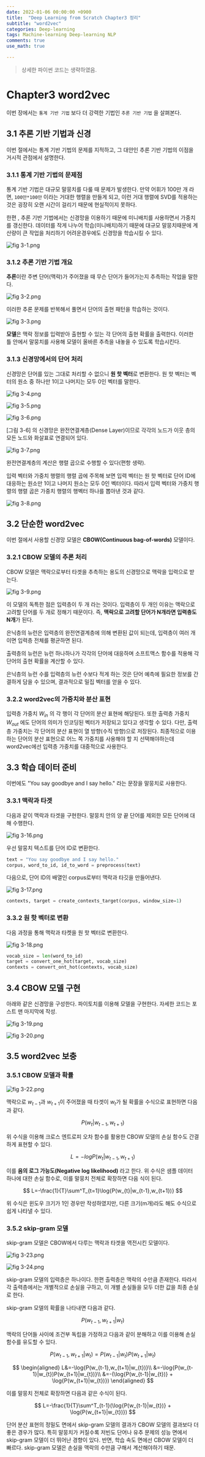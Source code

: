 ```yaml
---
date: 2022-01-06 00:00:00 +0900
title:  "Deep Learning from Scratch Chapter3 정리"
subtitle: "word2vec"
categories: Deep-learning
tags: Machine-learning Deep-learning NLP
comments: true
use_math: true

---
```


> 상세한 파이썬 코드는 생략하였음.

# Chapter3 word2vec

이번 장에서는 `통계 기반 기법` 보다 더 강력한 기법인 `추론 기반 기법` 을 살펴본다.

## 3.1 추론 기반 기법과 신경

이번 절에서는 통계 기반 기법의 문제를 지적하고, 그 대안인 추론 기반 기법의 이점을 거시적 관점에서 설명한다.

### 3.1.1 통계 기반 기법의 문제점

통계 기반 기법은 대규모 말뭉치를 다룰 때 문제가 발생한다. 만약 어휘가 100만 개 라면, `100만*100만` 이라는 거대한 행렬을 만들게 되고, 이런 거대 행렬에 SVD를 적용하는 것은 굉장히 오랜 시간이 걸리기 때문에 현실적이지 못하다.

한편 , 추론 기반 기법에서는 신경망을 이용하기 때문에 미니배치를 사용하면서 가중치를 갱신한다. 데이터를 작게 나누어 학습(미니배치)하기 때문에 대규모 말뭉치때문에 계산량이 큰 작업을 처리하기 어려운경우에도 신경망을 학습시킬 수 있다.

![fig 3-1.png](/assets/cfeb88d2310a7434d516f334942ed0c27cb29b52.png)

### 3.1.2 추론 기반 기법 개요

**추론**이란 주변 단어(맥락)가 주어졌을 때 무슨 단어가 들어가는지 추측하는 작업을 말한다.

![fig 3-2.png](/assets/c164db3d0a542cacbc97bd78315afacd9094e453.png)

이러한 추론 문제를 반복해서 풀면서 단어의 출현 패턴을 학습하는 것이다.

![fig 3-3.png](/assets/104816056a9a2a4d80c9f457b4d9080d93ae5a88.png)

**모델**은 맥락 정보를 입력받아 출현할 수 있는 각 단어의 출현 확률을 출력한다. 이러한 틀 안에서 말뭉치를 사용해 모델이 올바른 추측을 내놓을 수 있도록 학습시킨다.

### 3.1.3 신경망에서의 단어 처리

신경망은 단어를 있는 그대로 처리할 수 없으니 **원 핫 벡터**로 변환한다. 원 핫 벡터는 벡터의 원소 중 하나만 1이고 나머지는 모두 0인 벡터를 말한다.

![fig 3-4.png](/assets/1e8e396a398374c9924aa6529402b6bc92bdc9d9.png)

![fig 3-5.png](/assets/1bd54da96dd8656b4b264c255b93f4c1fa3c0dfd.png)

![fig 3-6.png](/assets/803affb3d39296d13561f40b7da7b5ac042b2a93.png)

[그림 3-6] 의 신경망은 완전연결계층(Dense Layer)이므로 각각의 노드가 이웃 층의 모든 노드와 화살표로 연결되어 있다.

![fig 3-7.png](/assets/6bcedd2f1bae0215ace37083c8a95bf22d0609f0.png)

완전연결계층의 계산은 행렬 곱으로 수행할 수 있다(편항 생략).

입력 벡터와 가중치 행렬의 행렬 곱에 주목해 보면 입력 벡터는 원 핫 벡터로 단어 ID에 대응하는 원소만 1이고 나머지 원소는 모두 0인 벡터이다. 따라서 입력 벡터와 가중치 행렬의 행렬 곱은 가중치 행렬의 행벡터 하나를 뽑아낸 것과 같다.

![fig 3-8.png](/assets/6c60726e32233fd6c599d1bbb782b8bacec19469.png)

## 3.2 단순한 word2vec

이번 절에서 사용할 신경망 모델은 **CBOW(Continuous bag-of-words)** 모델이다.

### 3.2.1 CBOW 모델의 추론 처리

CBOW 모델은 맥락으로부터 타겟을 추측하는 용도의 신경망으로 맥락을 입력으로 받는다.

![fig 3-9.png](/assets/791696e0c83751e9a6d5777a2b62e6dd2dff1818.png)

이 모델의 독특한 점은 입력층이 두 개 라는 것이다. 입력층이 두 개인 이유는 맥락으로 고려할 단어를 두 개로 정해기 때문이다. 즉, **맥락으로 고려할 단어가 N개라면 입력층도 N개**가 된다.

은닉층의 뉴런은 입력층의 완전연결계층에 의해 변환된 값이 되는데, 입력층이 여러 개이면 입력층 전체를 평균하면 된다.

출력층의 뉴런은 뉴런 하나하나가 각각의 단어에 대응하며 소프트맥스 함수를 적용해 각 단어의 출현 확률을 계산할 수 있다.

은닉층의 뉴런 수를 입력층의 뉴런 수보다 적게 하는 것은 단어 예측에 필요한 정보를 간결하게 담을 수 있으며, 결과적으로 밀집 벡터를 얻을 수 있다.

### 3.2.2 word2vec의 가중치와 분산 표현

입력층 가중치 $W_{in}$ 의 각 행이 각 단어의 분산 표현에 해당된다. 또한 출력층 가중치 $W_{out}$ 에도 단어의 의미가 인코딩된 벡터가 저장되고 있다고 생각할 수 있다. 다만, 출력층 가중치는 각 단어의 분산 표현이 열 방향(수직 방향)으로 저장된다. 최종적으로 이용하는 단어의 분산 표현으로 어느 쪽 가중치를 사용해야 할 지 선택해야하는데 word2vec에선 입력층 가중치를 대중적으로 사용한다.

## 3.3 학습 데이터 준비

이번에도 "You say goodbye and I say hello." 라는 문장을 말뭉치로 사용한다.

### 3.3.1 맥락과 타겟

다음과 같이 맥락과 타겟을 구현한다. 말뭉치 안의 양 끝 단어를 제외한 모든 단어에 대해 수행한다.

![fig 3-16.png](/assets/d7ab793013459d144e043a9747e0a6ae34fa1fe5.png)

우선 말뭉치 텍스트를 단어 ID로 변환한다.

```python
text = "You say goodbye and I say hello."
corpus, word_to_id, id_to_word = preprocess(text)
```

다음으로, 단어 ID의 배열인 corpus로부터 맥락과 타깃을 만들어낸다.

![fig 3-17.png](/assets/3ee094192522352107d188453547398d9c615135.png)

```python
contexts, target = create_contexts_target(corpus, window_size=1)
```

### 3.3.2 원 핫 벡터로 변환

다음 과정을 통해 맥락과 타켓을 원 핫 벡터로 변환한다.

![fig 3-18.png](/assets/e9997775ace13ba3ea3bffd17caceec07dbb6777.png)

```python
vocab_size = len(word_to_id)
target = convert_one_hot(target, vocab_size)
contexts = convert_ont_hot(contexts, vocab_size)
```

## 3.4 CBOW 모델 구현

아래와 같은 신경망을 구성한다. 파이토치를 이용해 모델을 구현한다. 자세한 코드는 포스트 맨 마지막에 작성.

![fig 3-19.png](/assets/a5650095889dff48cff92afe20b7df0e450959d3.png)

![fig 3-20.png](/assets/d5353a4639f9270a0e539692224a41fdac597855.png)

## 3.5 word2vec 보충

### 3.5.1 CBOW 모델과 확률

![fig 3-22.png](/assets/279f850e6490bd635c86dfa2ec46139b3f7b7cc0.png)

맥락으로 $w_{t-1}$과 $w_{t+1}$이 주어졌을 때 타겟이 $w_{t}$가 될 확률을 수식으로 표현하면 다음과 같다.

$$
P(w_{t}|w_{t-1},w_{t+1})
$$

위 수식을 이용해 크로스 엔트로피 오차 함수를 활용한 CBOW 모델의 손실 함수도 간결하게 표현할 수 있다.

$$
L=-logP(w_{t}|w_{t-1},w_{t+1})
$$

이를 **음의 로그 가능도(Negative log likelihood)** 라고 한다. 위 수식은 샘플 데이터 하나에 대한 손실 함수로, 이를 말뭉치 전체로 확장하면 다음 식이 된다.

$$
L=-\frac{1}{T}\sum^T_{t=1}\log{P(w_{t}|w_{t-1},w_{t+1})}
$$

위 수식은 윈도우 크기가 1인 경우만 작성하였지만, 다른 크기(m개)라도 해도 수식으로 쉽게 나타낼 수 있다.

### 3.5.2 skip-gram 모델

skip-gram 모델은 CBOW에서 다루는 맥락과 타겟을 역전시킨 모델이다.

![fig 3-23.png](/assets/d2826f3d13105284c1b52edda648f58ee08ea9b6.png)

![fig 3-24.png](/assets/383cbb6d731d5fe1cfc3bb33d2a123a9d37e13e3.png)

skip-gram 모델의 입력층은 하나이다. 한편 출력층은 맥락의 수만큼 존재한다. 따라서 각 출력층에서는 개별적으로 손실을 구하고, 이 개별 손실들을 모두 더한 값을 최종 손실로 한다.

skip-gram 모델의 확률을 나타내면 다음과 같다.

$$
P(w_{t-1},w_{t+1}|w_{t})
$$

맥락의 단어들 사이에 조건부 독립을 가정하고 다음과 같이 분해하고 이를 이용해 손실 함수를 유도할 수 있다.

$$
P(w_{t-1},w_{t+1}|w_{t})=P(w_{t-1}|w_{t})P(w_{t+1}|w_{t})
$$

$$
\begin{aligned}
L&=-\log{P(w_{t-1},w_{t+1}|w_{t})}\\
&=-\log{P(w_{t-1}|w_{t})P(w_{t+1}|w_{t})}\\
&=-(\log{P(w_{t-1}|w_{t})} + \log{P(w_{t+1}|w_{t})})
\end{aligned}
$$

이를 말뭉치 전체로 확장하면 다음과 같은 수식이 된다.

$$
L=-\frac{1}{T}\sum^T_{t-1}(\log{P(w_{t-1}|w_{t})} + \log{P(w_{t+1}|w_{t})})
$$

단어 분산 표현의 정밀도 면에서 skip-gram 모델의 결과가 CBOW 모델의 결과보다 더 좋은 경우가 많다. 특히 말뭉치가 커질수록 저빈도 단어나 유추 문제의 성능 면에서 skip-gram 모델이 더 뛰어난 경향이 있다. 반면, 학습 속도 면에선 CBOW 모델이 더 빠르다. skip-gram 모델은 손실을 맥락의 수만큼 구해서 계산해야하기 때문.
